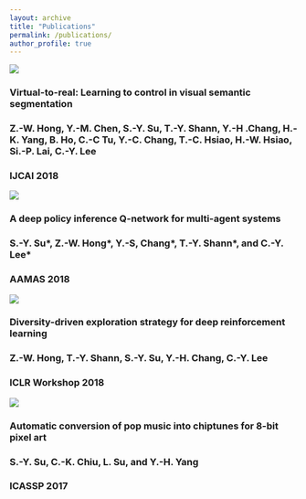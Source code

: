 ```yaml
---
layout: archive
title: "Publications"
permalink: /publications/
author_profile: true
---
```

<div class="pub-container">
    <div class="pub-thumb"><img src="https://lemonatsu.github.io/images/bio-photo.jpg"></div>
    <div class="pub-content">
        <h3 class="pub-title">Virtual-to-real: Learning to control in visual semantic segmentation</h3>
        <h3 class="pub-author">Z.-W. Hong, Y.-M. Chen, <b>S.-Y. Su</b>, T.-Y. Shann, Y.-H .Chang, H.-K. Yang, B. Ho, C.-C Tu, Y.-C. Chang, T.-C. Hsiao, H.-W. Hsiao, Si.-P. Lai, C.-Y. Lee</h3>
        <h3 class="pub-conf">IJCAI 2018</h3>
    </div>
</div>
<div class="pub-container">
    <div class="pub-thumb"><img src="https://lemonatsu.github.io/images/bio-photo.jpg"></div>
    <div class="pub-content">
        <h3 class="pub-title">A deep policy inference Q-network for multi-agent systems</h3>
        <h3 class="pub-author"><b>S.-Y. Su</b>*, Z.-W. Hong*, Y.-S, Chang*, T.-Y. Shann*, and C.-Y. Lee*</h3>
        <h3 class="pub-conf">AAMAS 2018</h3>
    </div>
</div>
<div class="pub-container">
    <div class="pub-thumb"><img src="https://lemonatsu.github.io/images/bio-photo.jpg"></div>
    <div class="pub-content">
        <h3 class="pub-title">Diversity-driven exploration strategy for deep reinforcement learning</h3>
        <h3 class="pub-author">Z.-W. Hong, T.-Y. Shann, <b>S.-Y. Su</b>, Y.-H. Chang, C.-Y. Lee</h3>
        <h3 class="pub-conf">ICLR Workshop 2018</h3>
    </div>
</div>
<div class="pub-container">
    <div class="pub-thumb"><img src="https://lemonatsu.github.io/images/bio-photo.jpg"></div>
    <div class="pub-content">
        <h3 class="pub-title">Automatic conversion of pop music into chiptunes for 8-bit pixel art</h3>
        <h3 class="pub-author"><b>S.-Y. Su</b>, C.-K. Chiu, L. Su, and Y.-H. Yang</h3>
        <h3 class="pub-conf">ICASSP 2017</h3>
    </div>
</div>
